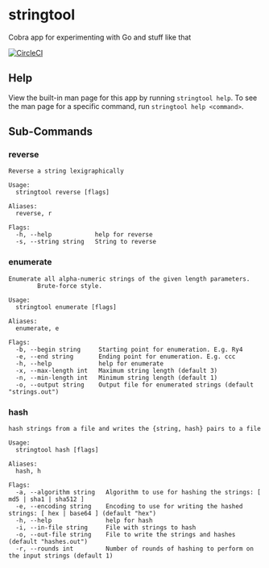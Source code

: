 # stringtool
Cobra app for experimenting with Go and stuff like that

[![CircleCI](https://circleci.com/gh/Ubunfu/stringtool.svg?style=svg)](https://circleci.com/gh/Ubunfu/stringtool)

## Help
View the built-in man page for this app by running ```stringtool help```.  To see the man page for a specific command, run ```stringtool help <command>```.

## Sub-Commands

### reverse
```
Reverse a string lexigraphically

Usage:
  stringtool reverse [flags]

Aliases:
  reverse, r

Flags:
  -h, --help            help for reverse
  -s, --string string   String to reverse
```

### enumerate
```
Enumerate all alpha-numeric strings of the given length parameters.
		Brute-force style.

Usage:
  stringtool enumerate [flags]

Aliases:
  enumerate, e

Flags:
  -b, --begin string     Starting point for enumeration. E.g. Ry4
  -e, --end string       Ending point for enumeration. E.g. ccc
  -h, --help             help for enumerate
  -x, --max-length int   Maximum string length (default 3)
  -n, --min-length int   Minimum string length (default 1)
  -o, --output string    Output file for enumerated strings (default "strings.out")
```

### hash
```
hash strings from a file and writes the {string, hash} pairs to a file

Usage:
  stringtool hash [flags]

Aliases:
  hash, h

Flags:
  -a, --algorithm string   Algorithm to use for hashing the strings: [ md5 | sha1 | sha512 ]
  -e, --encoding string    Encoding to use for writing the hashed strings: [ hex | base64 ] (default "hex")
  -h, --help               help for hash
  -i, --in-file string     File with strings to hash
  -o, --out-file string    File to write the strings and hashes (default "hashes.out")
  -r, --rounds int         Number of rounds of hashing to perform on the input strings (default 1)
```
